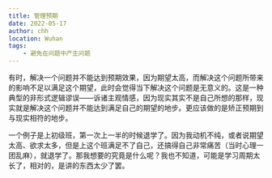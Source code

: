 ```yaml
---
title: 管理预期
date: 2022-05-17
author: chh
location: Wuhan  
tags:
    - 避免在问题中产生问题
---
```


有时，解决一个问题并不能达到预期效果，因为期望太高，而解决这个问题所带来的影响不足以满足这个期望，此时会觉得当下解决这个问题是无意义的。这是一种典型的非形式逻辑谬误——诉诸主观情感，因为现实其实不是自己所想的那样，现实就是解决这个问题并不能达到满足自己的期望的地步。更应该做的是矫正预期到与现实相符的地步。

一个例子是上初级班，第一次上一半的时候退学了。因为我动机不纯，或者说期望太高、欲求太多，但是上这个班满足不了自己，还搞得自己非常痛苦（当时心理一团乱麻），就退学了。那我想要的究竟是什么呢？我也不知道，可能是学习周期太长了，相对的，是讲的东西太少了罢。
